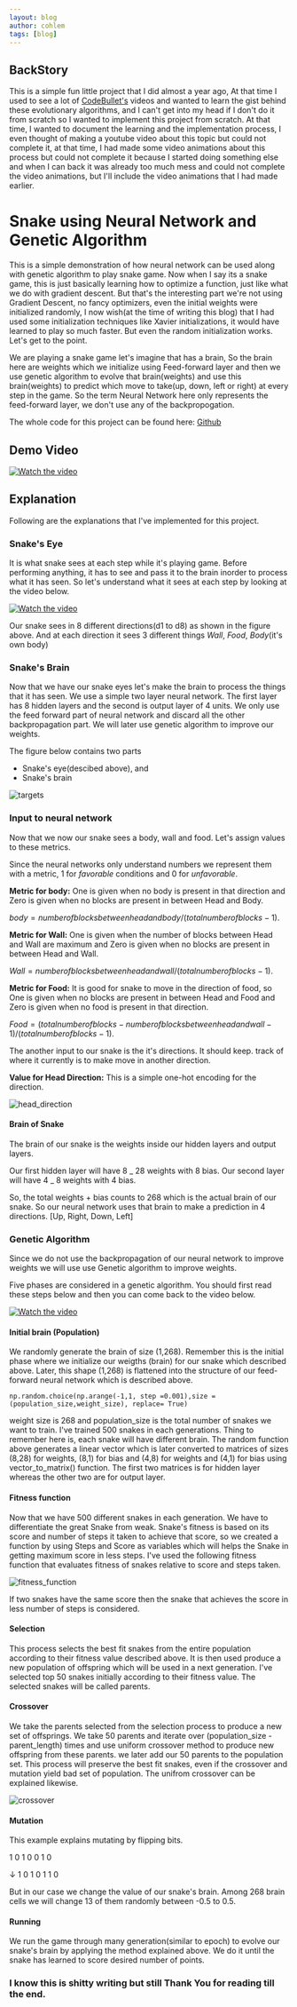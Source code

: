 ```yaml
---
layout: blog
author: cohlem
tags: [blog]
---
```


## BackStory

This is a simple fun little project that I did almost a year ago, At that
time I used to see a lot of [CodeBullet's](https://www.youtube.com/@CodeBullet) videos and wanted to learn the gist behind these
evolutionary algorithms, and I can't get into my head if I don't do it from
scratch so I wanted to implement this project from scratch. At that time, I wanted to
document the learning and the implementation process, I even thought of making a youtube
video about this topic but could not complete it, at that time, I had made some video
animations about this process but could not complete it because I started doing something
else and when I can back it was already too much mess and could not complete the video
animations, but I'll include the video animations that I had made earlier.

# Snake using Neural Network and Genetic Algorithm

This is a simple demonstration of how neural network can be used along with genetic
algorithm to play snake game. Now when I say its a snake game, this is just basically
learning how to optimize a function, just like what we do with gradient descent. But
that's the interesting part we're not using Gradient Descent, no fancy optimizers, even
the initial weights were initialized randomly, I now wish(at the time of writing this
blog) that I had used some initialization techniques like Xavier initializations, it would
have learned to play so much faster. But even the random initialization works. Let's get
to the point.

We are playing a snake game let's imagine that has a brain, So the brain here are weights
which we initialize using Feed-forward layer and then we use genetic algorithm to evolve
that brain(weights) and use this brain(weights) to predict which move to take(up, down,
left or right) at every step in the game. So the term Neural Network here only represents
the feed-forward layer, we don't use any of the backpropogation.

The whole code for this project can be found here:
[Github](https://github.com/CohleM/Snake_AI_using_Neural_Network_and_Genetic_Algorithm/tree/master)

## Demo Video

[![Watch the video](thumbnail.png)](https://youtu.be/tD5Z-TlNcYw)

## Explanation

Following are the explanations that I've implemented for this project.

<!-- ### Snake Game
This is the first step of the project. This is a straight forward process
which you can build easily with simple google search. -->

### Snake's Eye

It is what snake sees at each step while it's playing game. Before performing anything, it has to see and pass it to the brain inorder to process what it has seen. So let's understand what it sees at each step by looking at the video below.

[![Watch the video](snake_structure.png)](https://youtu.be/TxJT7pj5dho)

Our snake sees in 8 different directions(d1 to d8) as shown in the figure above. And at each direction it sees 3 different things _Wall_, _Food_, _Body_(it's own body)

### Snake's Brain

Now that we have our snake eyes let's make the brain to process the things that it has seen.
We use a simple two layer neural network. The first layer has 8 hidden layers and the
second is output layer of 4 units. We only use the feed forward part of neural network and
discard all the other backpropagation part. We will later use genetic algorithm to improve
our weights.

The figure below contains two parts

- Snake's eye(descibed above), and
- Snake's brain

![targets](brain.png)

### Input to neural network

Now that we now our snake sees a body, wall and food. Let's assign values to these metrics.

Since the neural networks only understand numbers
we represent them with a metric, 1 for _favorable_ conditions and 0 for _unfavorable_.

**Metric for body:** One is given when no body is present in that direction and Zero is
given when no blocks are present in between Head and Body.

$body = number of blocks between head and body/(total number of blocks - 1 )$.

**Metric for Wall:** One is given when the number of blocks between Head and Wall are
maximum and Zero is given when no blocks are present in between Head and Wall.

$Wall = number of blocks between head and wall/(total number of blocks - 1 )$.

**Metric for Food:** It is good for snake to move in the direction of food, so One is
given when no blocks are present in between Head and Food and Zero is given when no food
is present in that direction.

$Food = ( total number of blocks - number of blocks between head and wall - 1)/(total
number of blocks - 1 )$.

The another input to our snake is the it's directions. It should keep. track of where it
currently is to make move in another direction.

**Value for Head Direction:** This is a simple one-hot encoding for the direction.

![head_direction](head_direction.png)

#### Brain of Snake

The brain of our snake is the weights inside our hidden layers and output layers.

Our first hidden layer will have 8 _ 28 weights with 8 bias. Our second layer will have 4 _ 8 weights with 4 bias.

So, the total weights + bias counts to 268 which is the actual brain of our snake. So our
neural network uses that brain to make a prediction in 4 directions. [Up, Right, Down,
Left]

### Genetic Algorithm

Since we do not use the backpropagation of our neural network to
improve weights we will use use Genetic algorithm to improve weights.

Five phases are considered in a genetic algorithm. You should first read these steps below and then you can come back to the video below.

[![Watch the video](genetic_algorithm.png)](https://youtu.be/MGOzTCMiE9A)

#### Initial brain (Population)

We randomly generate the brain of size (1,268). Remember this is the initial
phase where we initialize our weigths (brain) for our snake which described
above. Later, this shape (1,268) is flattened into the structure of our
feed-forward neural network which is described above.

`np.random.choice(np.arange(-1,1, step =0.001),size = (population_size,weight_size), replace= True)`

weight size is 268 and population_size is the total number of snakes we want to train.
I've trained 500 snakes in each generations. Thing to remember here is, each snake will have different brain.
The random function above generates a linear
vector which is later converted to matrices of sizes (8,28) for weights, (8,1) for bias
and (4,8) for weights and (4,1) for bias using vector_to_matrix() function. The first two
matrices is for hidden layer whereas the other two are for output layer.

#### Fitness function

Now that we have 500 different snakes in each generation. We have to differentiate the great Snake
from weak. Snake's fitness is based on its score
and number of steps it taken to achieve that score, so we created a function by using
Steps and Score as variables which will helps the Snake in getting maximum score in less
steps. I've used the following fitness function that evaluates fitness of snakes relative
to score and steps taken.

![fitness_function](fitness_function.png)

If two snakes have the same score then the snake that achieves the score in less number of
steps is considered.

#### Selection

This process selects the best fit snakes from the entire population
according to their fitness value described above. It is then used produce a new population of offspring
which will be used in a next generation. I've selected top 50 snakes initially according to
their fitness value. The selected snakes will be called parents.

#### Crossover

We take the parents selected from the selection process to produce a new set
of offsprings. We take 50 parents and iterate over (population_size - parent_length) times
and use uniform crossover method to produce new offspring from these parents. we later add
our 50 parents to the population set. This process will preserve the best fit snakes, even
if the crossover and mutation yield bad set of population. The unifrom crossover can be
explained likewise.

![crossover](crossover.png)

#### Mutation

This example explains mutating by flipping bits.

1 0 1 0 0 1 0

↓
1 0 1 0 1 1 0

But in our case we change the value of our snake's brain. Among 268 brain cells we will
change 13 of them randomly between -0.5 to 0.5.

#### Running

We run the game through many generation(similar to epoch) to evolve our snake's brain by
applying the method explained above. We do it until the snake has learned to score desired
number of points.

### I know this is shitty writing but still Thank You for reading till the end.
